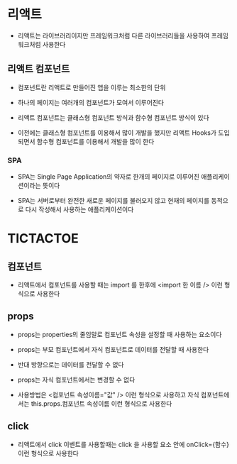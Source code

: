 # 리액트

- 리액트는 라이브러리이지만 프레임워크처럼 다른 라이브러리들을 사용하여 프레임워크처럼 사용한다

## 리액트 컴포넌트

- 컴포넌트란 리액트로 만들어진 앱을 이루는 최소한의 단위

- 하나의 페이지는 여러개의 컴포넌트가 모여서 이루어진다

- 리액트 컴포넌트는 클래스형 컴포넌트 방식과 함수형 컴포넌트 방식이 있다

- 이전에는 클래스형 컴포넌트를 이용해서 많이 개발을 했지만 리액트 Hooks가 도입되면서 함수형 컴포넌트를 이용해서 개발을 많이 한다

### SPA

- SPA는 Single Page Application의 약자로 한개의 페이지로 이루어진 애플리케이션이라는 뜻이다

- SPA는 서버로부터 완전한 새로운 페이지를 불러오지 않고 현재의 페이지를 동적으로 다시 작성해서 사용하는 애플리케이션이다

# TICTACTOE

## 컴포넌트

- 리액트에서 컴포넌트를 사용할 때는 import 를 한후에 <import 한 이름 /> 이런 형식으로 사용한다

## props

- props는 properties의 줄임말로 컴포넌트 속성을 설정할 때 사용하는 요소이다

- props는 부모 컴포넌트에서 자식 컴포넌트로 데이터를 전달할 때 사용한다
- 반대 방향으로는 데이터를 전달할 수 없다

- props는 자식 컴포넌트에서는 변경할 수 없다

- 사용방법은 <컴포넌트 속성이름="값" /> 이런 형식으로 사용하고 자식 컴포넌트에서는 this.props.컴포넌트 속성이름 이런 형식으로 사용한다

## click

- 리액트에서 click 이벤트를 사용할때는 click 을 사용할 요소 안에 onClick={함수} 이런 형식으로 사용한다
